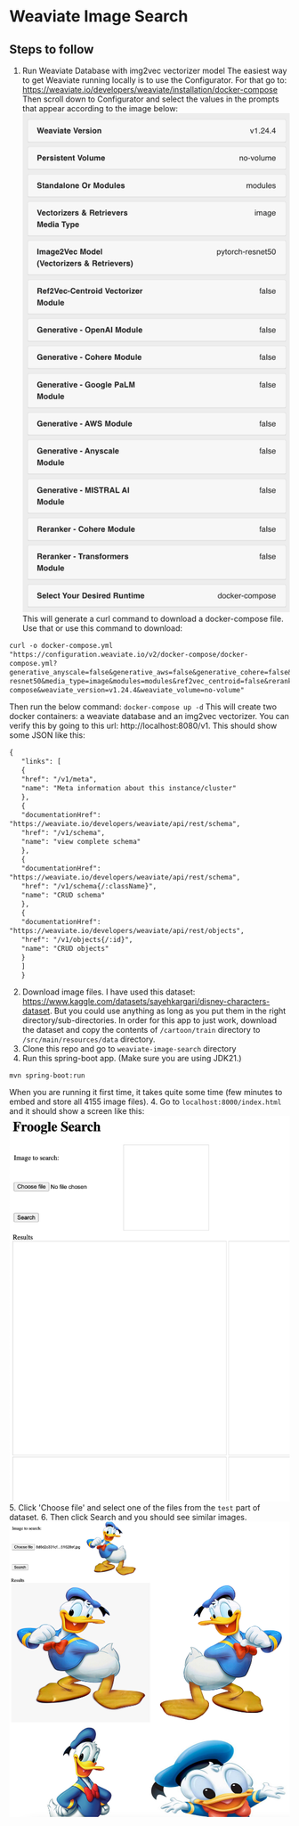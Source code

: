 # Weaviate Image Search

## Steps to follow

1. Run Weaviate Database with img2vec vectorizer model
The easiest way to get Weaviate running locally is to use the Configurator.
For that go to: https://weaviate.io/developers/weaviate/installation/docker-compose
Then scroll down to Configurator and select the values in the prompts that appear according to the image below:
![cofigurator_options.png](cofigurator_options.png)
This will generate a curl command to download a docker-compose file.
Use that or use this command to download:
```
curl -o docker-compose.yml "https://configuration.weaviate.io/v2/docker-compose/docker-compose.yml?generative_anyscale=false&generative_aws=false&generative_cohere=false&generative_mistral=false&generative_openai=false&generative_palm=false&image_neural_model=pytorch-resnet50&media_type=image&modules=modules&ref2vec_centroid=false&reranker_cohere=false&reranker_transformers=false&runtime=docker-compose&weaviate_version=v1.24.4&weaviate_volume=no-volume"
```
Then run the below command:
`docker-compose up -d`
This will create two docker containers: a weaviate database and an img2vec vectorizer.
You can verify this by going to this url: http://localhost:8080/v1.
This should show some JSON like this:
```
{
   "links": [
   {
   "href": "/v1/meta",
   "name": "Meta information about this instance/cluster"
   },
   {
   "documentationHref": "https://weaviate.io/developers/weaviate/api/rest/schema",
   "href": "/v1/schema",
   "name": "view complete schema"
   },
   {
   "documentationHref": "https://weaviate.io/developers/weaviate/api/rest/schema",
   "href": "/v1/schema{/:className}",
   "name": "CRUD schema"
   },
   {
   "documentationHref": "https://weaviate.io/developers/weaviate/api/rest/objects",
   "href": "/v1/objects{/:id}",
   "name": "CRUD objects"
   }
   ]
   }
```
2. Download image files.
I have used this dataset: https://www.kaggle.com/datasets/sayehkargari/disney-characters-dataset. But you could use anything as long as you put them in the right directory/sub-directories.
In order for this app to just work, download the dataset and copy the contents of `/cartoon/train` directory to `/src/main/resources/data` directory.
2. Clone this repo and go to `weaviate-image-search` directory
3. Run this spring-boot app. (Make sure you are using JDK21.)
```
mvn spring-boot:run
```
When you are running it first time, it takes quite some time (few minutes to embed and store all 4155 image files).
4. Go to `localhost:8000/index.html` and it should show a screen like this:
![app_ui.png](app_ui.png)
5. Click 'Choose file' and select one of the files from the `test` part of dataset.
6. Then click Search and you should see similar images.
![example.png](example.png)
